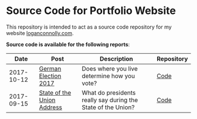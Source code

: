 # Source Code for Portfolio Website

This repository is intended to act as a source code repository for my website [loganconnolly.com](https://loganconnolly.com).

**Source code is available for the following reports**:

| Date       | Post                                                                         | Description                                                  | Repository                                                                                                |
|------------|------------------------------------------------------------------------------|--------------------------------------------------------------|-----------------------------------------------------------------------------------------------------------|
| 2017-10-12 | [German Election 2017](https://loganconnolly.com/post/german_election_2017/) | Does where you live determine how you vote?                  | [Code](https://github.com/logan-connolly/portfolio-posts/tree/master/posts/german_election_2017) |
| 2017-09-15 | [State of the Union Address](https://loganconnolly.com/post/state_of_union/) | What do presidents really say during the State of the Union? | [Code](https://github.com/logan-connolly/portfolio-posts/tree/master/posts/state_of_union)       |